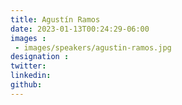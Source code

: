 ```yaml
---
title: Agustín Ramos
date: 2023-01-13T00:24:29-06:00
images : 
 - images/speakers/agustin-ramos.jpg
designation : 
twitter: 
linkedin: 
github: 
---
```


